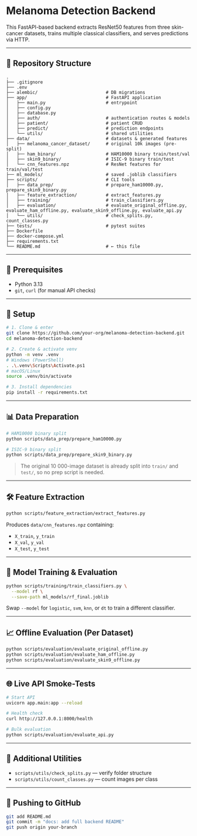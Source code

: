 # Melanoma Detection Backend

This FastAPI-based backend extracts ResNet50 features from three skin-cancer datasets, trains multiple classical classifiers, and serves predictions via HTTP.

---

## 📁 Repository Structure

```text
.
├── .gitignore
├── .env
├── alembic/                          # DB migrations
├── app/                              # FastAPI application
│   ├── main.py                       # entrypoint
│   ├── config.py
│   ├── database.py
│   ├── auth/                         # authentication routes & models
│   ├── patient/                      # patient CRUD
│   ├── predict/                      # prediction endpoints
│   └── utils/                        # shared utilities
├── data/                             # datasets & generated features
│   ├── melanoma_cancer_dataset/      # original 10k images (pre-split)
│   ├── ham_binary/                   # HAM10000 binary train/test/val
│   ├── skin9_binary/                 # ISIC-9 binary train/test
│   └── cnn_features.npz              # ResNet features for train/val/test
├── ml_models/                        # saved .joblib classifiers
├── scripts/                          # CLI tools
│   ├── data_prep/                    # prepare_ham10000.py, prepare_skin9_binary.py
│   ├── feature_extraction/           # extract_features.py
│   ├── training/                     # train_classifiers.py
│   ├── evaluation/                   # evaluate_original_offline.py, evaluate_ham_offline.py, evaluate_skin9_offline.py, evaluate_api.py
│   └── utils/                        # check_splits.py, count_classes.py
├── tests/                            # pytest suites
├── Dockerfile
├── docker-compose.yml
├── requirements.txt
└── README.md                         # ← this file
```

---

## 🔧 Prerequisites

- Python 3.13  
- `git`, `curl` (for manual API checks)

---

## 🚀 Setup

```bash
# 1. Clone & enter
git clone https://github.com/your-org/melanoma-detection-backend.git
cd melanoma-detection-backend

# 2. Create & activate venv
python -m venv .venv
# Windows (PowerShell)
. .\.venv\Scripts\Activate.ps1
# macOS/Linux
source .venv/bin/activate

# 3. Install dependencies
pip install -r requirements.txt
```

---

## 📊 Data Preparation

```bash
# HAM10000 binary split
python scripts/data_prep/prepare_ham10000.py

# ISIC-9 binary split
python scripts/data_prep/prepare_skin9_binary.py
```

> The original 10 000-image dataset is already split into `train/` and `test/`, so no prep script is needed.

---

## 🛠 Feature Extraction

```bash
python scripts/feature_extraction/extract_features.py
```

Produces `data/cnn_features.npz` containing:  
- `X_train`, `y_train`  
- `X_val`,   `y_val`  
- `X_test`,  `y_test`

---

## 🤖 Model Training & Evaluation

```bash
python scripts/training/train_classifiers.py \
  --model rf \
  --save-path ml_models/rf_final.joblib
```

Swap `--model` for `logistic`, `svm`, `knn`, or `dt` to train a different classifier.

---

## 📈 Offline Evaluation (Per Dataset)

```bash
python scripts/evaluation/evaluate_original_offline.py
python scripts/evaluation/evaluate_ham_offline.py
python scripts/evaluation/evaluate_skin9_offline.py
```

---

## 🌐 Live API Smoke-Tests

```bash
# Start API
uvicorn app.main:app --reload

# Health check
curl http://127.0.0.1:8000/health

# Bulk evaluation
python scripts/evaluation/evaluate_api.py
```

---

## 🧪 Additional Utilities

- `scripts/utils/check_splits.py` — verify folder structure  
- `scripts/utils/count_classes.py` — count images per class  

---

## 💾 Pushing to GitHub

```bash
git add README.md
git commit -m "docs: add full backend README"
git push origin your-branch
```

